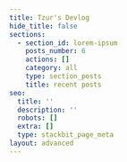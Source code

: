 ```yaml
---
title: Tzur's Devlog
hide_title: false
sections:
  - section_id: lorem-ipsum
    posts_number: 6
    actions: []
    category: all
    type: section_posts
    title: recent posts
seo:
  title: ''
  description: ''
  robots: []
  extra: []
  type: stackbit_page_meta
layout: advanced
---
```

